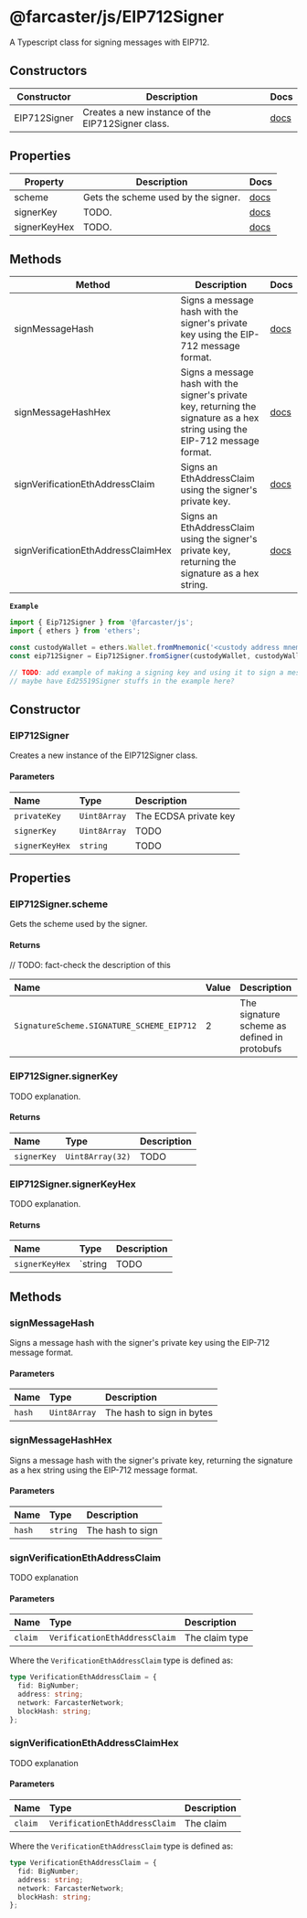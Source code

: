 # @farcaster/js/EIP712Signer

A Typescript class for signing messages with EIP712.

## Constructors

| Constructor  | Description                                       | Docs                                  |
| ------------ | ------------------------------------------------- | ------------------------------------- |
| EIP712Signer | Creates a new instance of the EIP712Signer class. | [docs](./Eip712Signer.md#constructor) |

## Properties

| Property     | Description                         | Docs                                               |
| ------------ | ----------------------------------- | -------------------------------------------------- |
| scheme       | Gets the scheme used by the signer. | [docs](./Eip712Signer.md#eip712signerscheme)       |
| signerKey    | TODO.                               | [docs](./Eip712Signer.md#eip712signersignerkey)    |
| signerKeyHex | TODO.                               | [docs](./Eip712Signer.md#eip712signersignerkeyhex) |

## Methods

| Method                             | Description                                                                                                                   | Docs                                                         |
| ---------------------------------- | ----------------------------------------------------------------------------------------------------------------------------- | ------------------------------------------------------------ |
| signMessageHash                    | Signs a message hash with the signer's private key using the EIP-712 message format.                                          | [docs](./Eip712Signer.md#signmessagehash)                    |
| signMessageHashHex                 | Signs a message hash with the signer's private key, returning the signature as a hex string using the EIP-712 message format. | [docs](./Eip712Signer.md#signmessagehashhex)                 |
| signVerificationEthAddressClaim    | Signs an EthAddressClaim using the signer's private key.                                                                      | [docs](./Eip712Signer.md#signverificationethaddressclaim)    |
| signVerificationEthAddressClaimHex | Signs an EthAddressClaim using the signer's private key, returning the signature as a hex string.                             | [docs](./Eip712Signer.md#signverificationethaddressclaimhex) |

**`Example`**

```ts
import { Eip712Signer } from '@farcaster/js';
import { ethers } from 'ethers';

const custodyWallet = ethers.Wallet.fromMnemonic('<custody address mnemonic>');
const eip712Signer = Eip712Signer.fromSigner(custodyWallet, custodyWallet.address)._unsafeUnwrap();

// TODO: add example of making a signing key and using it to sign a message
// maybe have Ed25519Signer stuffs in the example here?
```

## Constructor

### EIP712Signer

Creates a new instance of the EIP712Signer class.

#### Parameters

| Name           | Type         | Description           |
| :------------- | :----------- | :-------------------- |
| `privateKey`   | `Uint8Array` | The ECDSA private key |
| `signerKey`    | `Uint8Array` | TODO                  |
| `signerKeyHex` | `string`     | TODO                  |

## Properties

### EIP712Signer.scheme

Gets the scheme used by the signer.

#### Returns

// TODO: fact-check the description of this

| Name                                      | Value | Description                                  |
| :---------------------------------------- | :---- | :------------------------------------------- |
| `SignatureScheme.SIGNATURE_SCHEME_EIP712` | 2     | The signature scheme as defined in protobufs |

### EIP712Signer.signerKey

TODO explanation.

#### Returns

| Name        | Type             | Description |
| :---------- | :--------------- | :---------- |
| `signerKey` | `Uint8Array(32)` | TODO        |

### EIP712Signer.signerKeyHex

TODO explanation.

#### Returns

| Name           | Type    | Description |
| :------------- | :------ | :---------- |
| `signerKeyHex` | `string | TODO        |

## Methods

### signMessageHash

Signs a message hash with the signer's private key using the EIP-712 message format.

#### Parameters

| Name   | Type         | Description               |
| :----- | :----------- | :------------------------ |
| `hash` | `Uint8Array` | The hash to sign in bytes |

### signMessageHashHex

Signs a message hash with the signer's private key, returning the signature as a hex string using the EIP-712 message format.

#### Parameters

| Name   | Type     | Description      |
| :----- | :------- | :--------------- |
| `hash` | `string` | The hash to sign |

### signVerificationEthAddressClaim

TODO explanation

#### Parameters

| Name    | Type                          | Description    |
| :------ | :---------------------------- | :------------- |
| `claim` | `VerificationEthAddressClaim` | The claim type |

Where the `VerificationEthAddressClaim` type is defined as:

```ts
type VerificationEthAddressClaim = {
  fid: BigNumber;
  address: string;
  network: FarcasterNetwork;
  blockHash: string;
};
```

### signVerificationEthAddressClaimHex

TODO explanation

#### Parameters

| Name    | Type                          | Description |
| :------ | :---------------------------- | :---------- |
| `claim` | `VerificationEthAddressClaim` | The claim   |

Where the `VerificationEthAddressClaim` type is defined as:

```ts
type VerificationEthAddressClaim = {
  fid: BigNumber;
  address: string;
  network: FarcasterNetwork;
  blockHash: string;
};
```
